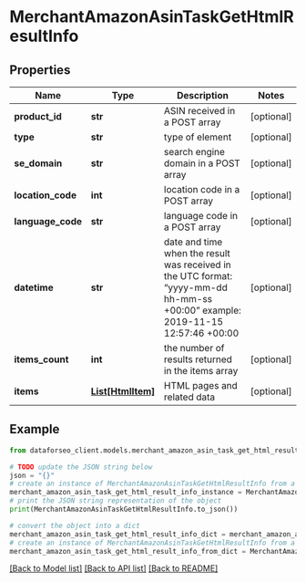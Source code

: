 # MerchantAmazonAsinTaskGetHtmlResultInfo


## Properties

Name | Type | Description | Notes
------------ | ------------- | ------------- | -------------
**product_id** | **str** | ASIN received in a POST array | [optional] 
**type** | **str** | type of element | [optional] 
**se_domain** | **str** | search engine domain in a POST array | [optional] 
**location_code** | **int** | location code in a POST array | [optional] 
**language_code** | **str** | language code in a POST array | [optional] 
**datetime** | **str** | date and time when the result was received in the UTC format: “yyyy-mm-dd hh-mm-ss +00:00” example: 2019-11-15 12:57:46 +00:00 | [optional] 
**items_count** | **int** | the number of results returned in the items array | [optional] 
**items** | [**List[HtmlItem]**](HtmlItem.md) | HTML pages and related data | [optional] 

## Example

```python
from dataforseo_client.models.merchant_amazon_asin_task_get_html_result_info import MerchantAmazonAsinTaskGetHtmlResultInfo

# TODO update the JSON string below
json = "{}"
# create an instance of MerchantAmazonAsinTaskGetHtmlResultInfo from a JSON string
merchant_amazon_asin_task_get_html_result_info_instance = MerchantAmazonAsinTaskGetHtmlResultInfo.from_json(json)
# print the JSON string representation of the object
print(MerchantAmazonAsinTaskGetHtmlResultInfo.to_json())

# convert the object into a dict
merchant_amazon_asin_task_get_html_result_info_dict = merchant_amazon_asin_task_get_html_result_info_instance.to_dict()
# create an instance of MerchantAmazonAsinTaskGetHtmlResultInfo from a dict
merchant_amazon_asin_task_get_html_result_info_from_dict = MerchantAmazonAsinTaskGetHtmlResultInfo.from_dict(merchant_amazon_asin_task_get_html_result_info_dict)
```
[[Back to Model list]](../README.md#documentation-for-models) [[Back to API list]](../README.md#documentation-for-api-endpoints) [[Back to README]](../README.md)


